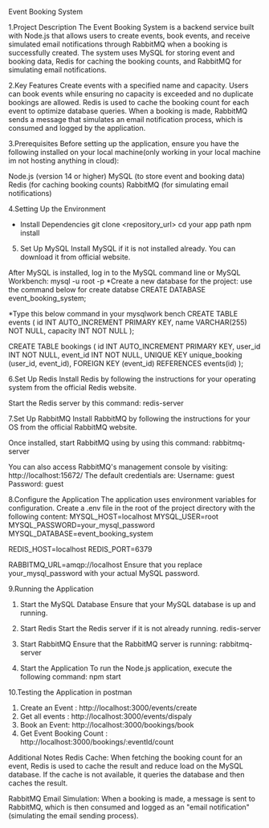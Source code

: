 Event Booking System

1.Project Description
The Event Booking System is a backend service built with Node.js that allows users to create events, book events, and receive simulated email notifications through RabbitMQ when a booking is successfully created. The system uses MySQL for storing event and booking data, Redis for caching the booking counts, and RabbitMQ for simulating email notifications.


2.Key Features
Create events with a specified name and capacity.
Users can book events while ensuring no capacity is exceeded and no duplicate bookings are allowed.
Redis is used to cache the booking count for each event to optimize database queries.
When a booking is made, RabbitMQ sends a message that simulates an email notification process, which is consumed and logged by the application.


3.Prerequisites
Before setting up the application, ensure you have the following installed on your local machine(only working in your local machine im not hosting anything in cloud):

Node.js (version 14 or higher)
MySQL (to store event and booking data)
Redis (for caching booking counts)
RabbitMQ (for simulating email notifications)


4.Setting Up the Environment
* Install Dependencies
  git clone <repository_url>
  cd your app path
  npm install

5. Set Up MySQL
Install MySQL if it is not installed already. You can download it from official website.

After MySQL is installed, log in to the MySQL command line or MySQL Workbench:
mysql -u root -p
 *Create a new database for the project: use the command below for create databse 
 CREATE DATABASE event_booking_system;


 *Type this below command in your mysqlwork bench 
 CREATE TABLE events (
    id INT AUTO_INCREMENT PRIMARY KEY,
    name VARCHAR(255) NOT NULL,
    capacity INT NOT NULL
);

CREATE TABLE bookings (
    id INT AUTO_INCREMENT PRIMARY KEY,
    user_id INT NOT NULL,
    event_id INT NOT NULL,
    UNIQUE KEY unique_booking (user_id, event_id),
    FOREIGN KEY (event_id) REFERENCES events(id)
);

6.Set Up Redis
Install Redis by following the instructions for your operating system from the official Redis website.

Start the Redis server by this command:
redis-server

7.Set Up RabbitMQ
Install RabbitMQ by following the instructions for your OS from the official RabbitMQ website.

Once installed, start RabbitMQ using by using this command:
rabbitmq-server

You can also access RabbitMQ's management console by visiting:
http://localhost:15672/
The default credentials are:
Username: guest
Password: guest


8.Configure the Application
The application uses environment variables for configuration. Create a .env file in the root of the project directory with the following content:
MYSQL_HOST=localhost
MYSQL_USER=root
MYSQL_PASSWORD=your_mysql_password
MYSQL_DATABASE=event_booking_system

REDIS_HOST=localhost
REDIS_PORT=6379

RABBITMQ_URL=amqp://localhost
Ensure that you replace your_mysql_password with your actual MySQL password.

9.Running the Application
  1. Start the MySQL Database
  Ensure that your MySQL database is up and running.

  2. Start Redis
  Start the Redis server if it is not already running.
  redis-server

  4. Start RabbitMQ
  Ensure that the RabbitMQ server is running:
  rabbitmq-server

  5. Start the Application
  To run the Node.js application, execute the following command:
  npm start


10.Testing the Application in postman
1. Create an Event : http://localhost:3000/events/create
2. Get all events : http://localhost:3000/events/dispaly
3. Book an Event:  http://localhost:3000/bookings/book
4. Get Event Booking Count : http://localhost:3000/bookings/:eventId/count


Additional Notes
Redis Cache: When fetching the booking count for an event, Redis is used to cache the result and reduce load on the MySQL database. If the cache is not available, it queries the database and then caches the result.

RabbitMQ Email Simulation: When a booking is made, a message is sent to RabbitMQ, which is then consumed and logged as an "email notification" (simulating the email sending process).
